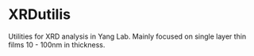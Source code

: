 # XRDutilis
Utilities for XRD analysis in Yang Lab. Mainly focused on single layer thin films 10 - 100nm in thickness.

